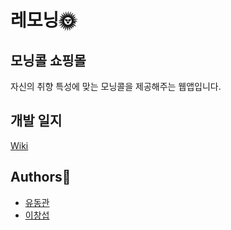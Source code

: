 # 레모닝🌞

## 모닝콜 쇼핑몰

자신의 취향 특성에 맞는 모닝콜을 제공해주는 웹앱입니다.

## 개발 일지
[Wiki]()

## Authors👨

- [유동관](https://github.com/dkyou7)
- [이창섭](https://github.com/ventulus95)


